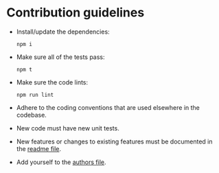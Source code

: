 # Contribution guidelines

* Install/update the dependencies:
  ```
  npm i
  ```

* Make sure all of the tests pass:
  ```
  npm t
  ```

* Make sure the code lints:
  ```
  npm run lint
  ```

* Adhere to the coding conventions
  that are used elsewhere in the codebase.

* New code must have new unit tests.

* New features
  or changes to existing features
  must be documented in the [readme file](README.md).

* Add yourself to the [authors file](AUTHORS).
